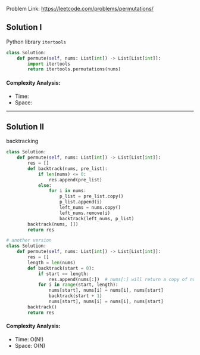 Problem Link: https://leetcode.com/problems/permutations/



## Solution I
Python library `itertools`

```python
class Solution:
    def permute(self, nums: List[int]) -> List[List[int]]:
        import itertools
        return itertools.permutations(nums)
```

#### Complexity Analysis:
- Time: 
- Space: 

---

## Solution II
backtracking

```python
class Solution:
    def permute(self, nums: List[int]) -> List[List[int]]:
        res = []
        def backtrack(nums, pre_list):
            if len(nums) <= 0:
                res.append(pre_list)
            else:
                for i in nums:
                    p_list = pre_list.copy()
                    p_list.append(i)
                    left_nums = nums.copy()
                    left_nums.remove(i)
                    backtrack(left_nums, p_list)
        backtrack(nums, [])
        return res

# another version
class Solution:
    def permute(self, nums: List[int]) -> List[List[int]]:
        res = []
        length = len(nums)
        def backtrack(start = 0):
            if start == length:
                res.append(nums[:])  # nums[:] will return a copy of nums
            for i in range(start, length):
                nums[start], nums[i] = nums[i], nums[start]
                backtrack(start + 1)
                nums[start], nums[i] = nums[i], nums[start]
        backtrack()
        return res
```

#### Complexity Analysis:
- Time: O(N!)
- Space: O(N)